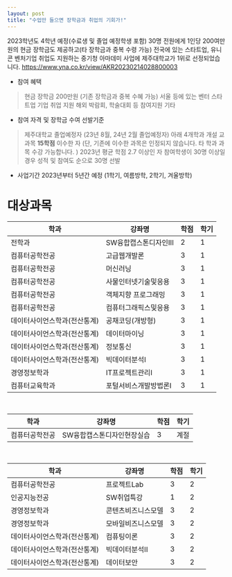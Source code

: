 ```yaml
---
layout: post
title: "수업만 들으면 장학금과 취업의 기회가!"
---
```


2023학년도 4학년 예정(수료생 및 졸업 예정학생 포함) 30명 전원에게 1인당 200여만원의 현금 장학금도 제공하고(타 장학금과 중복 수령 가능) 전국에 있는 스타트업, 유니콘 벤처기업 취업도 지원하는 중기청 아마데미 사업에 제주대학교가 1위로 선정되었습니다.
https://www.yna.co.kr/view/AKR20230214028800003

- 참여 혜택

> 현금 장학금 200만원 (기존 장학금과 중복 수혜 가능) 
서울 등에 있는 벤터 스타트업 기업 취업 지원
해외 박람회, 학술대회 등 참여지원
기타 
- 참여 자격 및 장학금 수여 선발기준

> 제주대학교 졸업예정자 (23년 8월, 24년 2월 졸업예정자)
아래 4개학과 개설 교과목 **15학점** 이수한 자  (단, 기존에 이수한 과목은 인정되지 않습니다. 타 학과 과목 수강 가능합니다. )
2023년 평균 학점 2.7 이상인 자
참여학생이 30명 이상일 경우 성적 및 참여도 순으로 30명 선발
- 사업기간
2023년부터 5년간 예정 (1학기, 여름방학, 2학기, 겨울방학)

# 대상과목

|       학과         |강좌명|학점|학기|
|----------------|-------------------------------|---|---|
|전학과|SW융합캡스톤디자인Ⅲ|2|1|
|컴퓨터공학전공|고급웹개발론|3|1|
|컴퓨터공학전공|머신러닝|3|1|
|컴퓨터공학전공|사물인터넷기술및응용|3|1|
|컴퓨터공학전공|객체지향 프로그래밍|3|1|
|컴퓨터공학전공|컴퓨터그래픽스및응용|3|1|
|데이터사이언스학과(전산통계)|공채코딩(개방형)|3|1|
|데이터사이언스학과(전산통계)|데이터마이닝|3|1|
|데이터사이언스학과(전산통계)|정보통신|3|1|
|데이터사이언스학과(전산통계)|빅데이터분석Ⅰ|3|1|
|경영정보학과|IT프로젝트관리Ⅰ|3|1|
|컴퓨터교육학과|포털서비스개발방법론Ⅰ|3|1|

<br>

|       학과         |강좌명|학점|학기|
|----------------|-------------------------------|---|---|
|컴퓨터공학전공|SW융합캡스톤디자인현장실습|3|계절|

<br>

|       학과         |강좌명|학점|학기|
|----------------|-------------------------------|---|---|
|컴퓨터공학전공|프로젝트Lab|3|2|
|인공지능전공|SW취업특강|1|2|
|경영정보학과|콘텐츠비즈니스모델|3|2|
|경영정보학과|모바일비즈니스모델|3|2|
|데이터사이언스학과(전산통계)|컴퓨팅이론|3|2|
|데이터사이언스학과(전산통계)|빅데이터분석Ⅱ|3|2|
|데이터사이언스학과(전산통계)|데이터보안|3|2|
